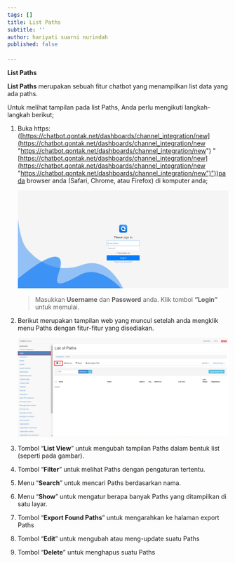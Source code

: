 ```yaml
---
tags: []
title: List Paths
subtitle: ''
author: hariyati suarni nurindah
published: false

---
```

**List Paths**

**List Paths** merupakan sebuah fitur chatbot yang menampilkan list data yang ada paths.

Untuk melihat tampilan pada list Paths, Anda perlu mengikuti langkah-langkah berikut;

1. Buka https: ([https://chatbot.qontak.net/dashboards/channel_integration/new](https://chatbot.qontak.net/dashboards/channel_integration/new "https://chatbot.qontak.net/dashboards/channel_integration/new") "[https://chatbot.qontak.net/dashboards/channel_integration/new](https://chatbot.qontak.net/dashboards/channel_integration/new "https://chatbot.qontak.net/dashboards/channel_integration/new")"))pada browser anda (Safari, Chrome, atau Firefox) di komputer anda;

   ![](/uploads/channell.PNG)

   > Masukkan **Username** dan **Password** anda. Klik tombol **“Login”** untuk memulai.
2. Berikut merupakan tampilan web yang muncul setelah anda mengklik menu Paths dengan fitur-fitur yang disediakan.

   ![](/uploads/paths1.PNG)
3. Tombol “**List View**” untuk mengubah tampilan Paths dalam bentuk list (seperti pada gambar).
4. Tombol “**Filter**” untuk melihat Paths dengan pengaturan tertentu.
5. Menu “**Search**” untuk mencari Paths berdasarkan nama.
6. Menu “**Show**” untuk mengatur berapa banyak Paths yang ditampilkan di satu layar.
7. Tombol “**Export Found Paths**” untuk mengarahkan ke halaman export Paths
8. Tombol “**Edit**” untuk mengubah atau meng-update suatu Paths
9. Tombol “**Delete**” untuk menghapus suatu Paths